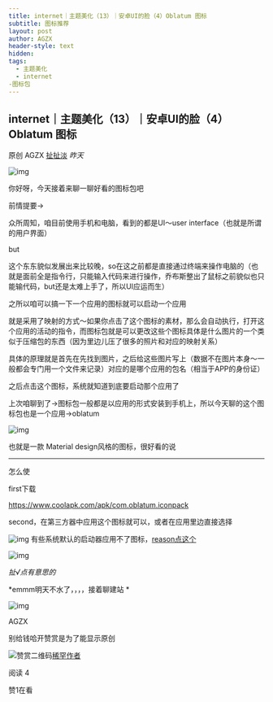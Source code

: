 ```yaml
---
title: internet｜主题美化（13）｜安卓UI的脸（4）Oblatum 图标
subtitle: 图标推荐
layout: post
author: AGZX
header-style: text
hidden: 
tags:
  - 主题美化
  - internet
-图标包
---
```


## internet｜主题美化（13）｜安卓UI的脸（4）Oblatum 图标

原创 AGZX [扯扯淡](javascript:void(0);) *昨天*

![img](https://mmbiz.qpic.cn/mmbiz_gif/tMsLbdfwxoM12GmQGZYFy7azn1RM2Izncuqicg2azuCibJyPB4QUKslUmRtlYYXibScaxKCGx7ebczkJLq5mQWhJg/640?wx_fmt=gif&tp=webp&wxfrom=5&wx_lazy=1)

你好呀，今天接着来聊一聊好看的图标包吧



前情提要→



众所周知，咱目前使用手机和电脑，看到的都是UI～user interface（也就是所谓的用户界面）



but



这个东东貌似发展出来比较晚，so在这之前都是直接通过终端来操作电脑的（也就是面前全是指令行，只能输入代码来进行操作，乔布斯整出了鼠标之前貌似也只能输代码，but还是太难上手了，所以UI应运而生）



之所以咱可以搞一下一个应用的图标就可以启动一个应用



就是采用了映射的方式～如果你点击了这个图标的素材，那么会自动执行，打开这个应用的活动的指令，而图标包就是可以更改这些个图标具体是什么图片的一个类似于压缩包的东西（因为里边儿压了很多的照片和对应的映射关系）



具体的原理就是首先在先找到图片，之后给这些图片写上（数据不在图片本身～一般都会专门用一个文件来记录）对应的是哪个应用的包名（相当于APP的身份证）



之后点击这个图标，系统就知道到底要启动那个应用了



上次咱聊到了→图标包一般都是以应用的形式安装到手机上，所以今天聊的这个图标包也是一个应用→oblatum

![img](https://mmbiz.qpic.cn/mmbiz_jpg/tMsLbdfwxoOz8Zrrd2icXphAuNg9xuyibI3icTtVj5RUep7VSKSL40L1QUh39W00anfIfkSAleFiaiblfeWfWHa6IPg/640?wx_fmt=jpeg&tp=webp&wxfrom=5&wx_lazy=1&wx_co=1)

也就是一款 Material design风格的图标，很好看的说

------

怎么使

first下载

https://www.coolapk.com/apk/com.oblatum.iconpack

second，在第三方器中应用这个图标就可以，或者在应用里边直接选择

![img](https://mmbiz.qpic.cn/mmbiz_jpg/tMsLbdfwxoNM721JGeK8Q5UEbmKT0DAwcPvw3QNE3mKupOibMFiaXTvbIrJHf7gicRJkm4IVS5fk1ZPXtL27KZo5Q/640?wx_fmt=jpeg&tp=webp&wxfrom=5&wx_lazy=1&wx_co=1)
有些系统默认的启动器应用不了图标，[reason点这个](https://mp.weixin.qq.com/s?__biz=MzI4Nzc2MzA3OQ==&mid=2247484885&idx=2&sn=f4dce98e74af3e0b22232d3ee82eb4f6&scene=21#wechat_redirect)

![img](https://mmbiz.qpic.cn/mmbiz_jpg/tMsLbdfwxoPvhibcLnC5hTcXqKITTp19Os0eaE28ibFHd1diborCdq4BOb32R37jcoPQmJibxk3ibbS3xQp2L4TXicvg/640?wx_fmt=jpeg&tp=webp&wxfrom=5&wx_lazy=1&wx_co=1)

*扯√点有意思的*

*emmm明天不水了，，，，接着聊建站
*

![img](https://mmbiz.qlogo.cn/mmbiz_jpg/qjdicZxVv5np4iasiauSouLUvu0C7OQUJNJsickBeTWAyuquib49Sn3YFzr1n1gajPPbVdbeL5IQMblPRw2Aeb3BMQA/0?wx_fmt=jpeg)

AGZX

别给钱哈开赞赏是为了能显示原创

![赞赏二维码](https://mp.weixin.qq.com/s?__biz=MzI4Nzc2MzA3OQ==&mid=2247484906&idx=1&sn=f2b69cffd13857ee63a6ed61ec2fb8d3&chksm=ebc9fa02dcbe7314b2b8af6b066bb709c3d468e0cb4fae064c408116e801d8f00ee538efe3f4&scene=126&sessionid=1598665512&key=c3402f98b9ff364606021c24d928ae8443a66a5448fe3179a41360b4d40f10d654e76fce8b535879ae2b7c4441be34c10461fd511c161a9593c08195fe350c9b5063c61a5ad37254e689c2286db9c609d7fd98d5203e64a9d5998b4e43b64cdf8d5617a4836872485212c3e46956297abc55263b9bc137e921d4e6f8815de213&ascene=1&uin=MjQwMDc3MDMz&devicetype=Windows+7+x64&version=62090538&lang=zh_CN&exportkey=AdhfzQ7cHkgf6mE7em7FD60%3D&pass_ticket=WSjGkJcYAECI6s8xW9CHqtK59F5cDInJ4tbjIcr4XzQ%3D&winzoom=0.875)[稀罕作者](https://mp.weixin.qq.com/s?__biz=MzI4Nzc2MzA3OQ==&mid=2247484906&idx=1&sn=f2b69cffd13857ee63a6ed61ec2fb8d3&chksm=ebc9fa02dcbe7314b2b8af6b066bb709c3d468e0cb4fae064c408116e801d8f00ee538efe3f4&scene=126&sessionid=1598665512&key=c3402f98b9ff364606021c24d928ae8443a66a5448fe3179a41360b4d40f10d654e76fce8b535879ae2b7c4441be34c10461fd511c161a9593c08195fe350c9b5063c61a5ad37254e689c2286db9c609d7fd98d5203e64a9d5998b4e43b64cdf8d5617a4836872485212c3e46956297abc55263b9bc137e921d4e6f8815de213&ascene=1&uin=MjQwMDc3MDMz&devicetype=Windows+7+x64&version=62090538&lang=zh_CN&exportkey=AdhfzQ7cHkgf6mE7em7FD60%3D&pass_ticket=WSjGkJcYAECI6s8xW9CHqtK59F5cDInJ4tbjIcr4XzQ%3D&winzoom=0.875##)

阅读 4

赞1在看